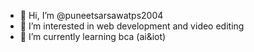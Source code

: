 - 👋 Hi, I’m @puneetsarsawatps2004
- 👀 I’m interested in web development and video editing
- 🌱 I’m currently learning bca (ai&iot)


<!---
puneetsarsawatps2004/puneetsarsawatps2004 is a ✨ special ✨ repository because its `README.md` (this file) appears on your GitHub profile.
You can click the Preview link to take a look at your changes.
--->
